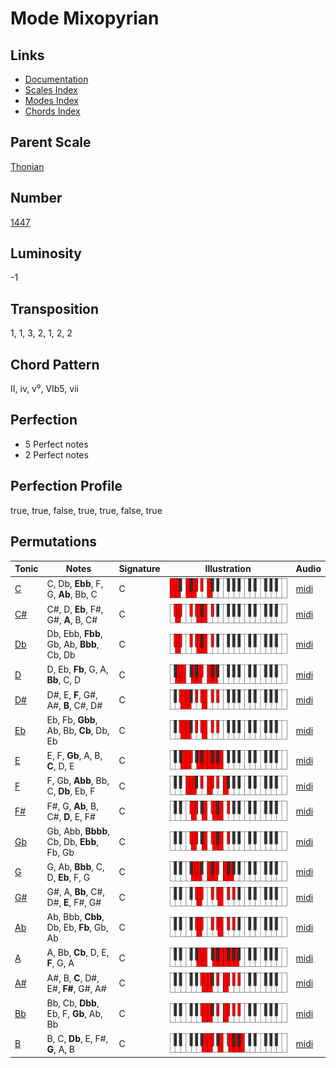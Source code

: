 # Mode Mixopyrian

## Links

- [Documentation](README.md)
- [Scales Index](Scales.md)
- [Modes Index](Modes.md)
- [Chords Index](Chords.md)

## Parent Scale

[Thonian](ScaleThonian.md)

## Number

[1447](https://ianring.com/musictheory/scales/1447)

## Luminosity

-1

## Transposition

1, 1, 3, 2, 1, 2, 2

## Chord Pattern

II, iv, v⁰, VIb5, vii

## Perfection

- 5 Perfect notes
- 2 Perfect notes

## Perfection Profile

true, true, false, true, true, false, true

## Permutations

| Tonic | Notes | Signature | Illustration | Audio |
|-------|-------|-----------|--------------|-------|
| [C](ModeCNaturalMixopyrian.md) | C, Db, **Ebb**, F, G, **Ab**, Bb, C | C | ![CNaturalMixopyrian](ModeCNaturalMixopyrian.png) | [midi](https://github.com/edipermadi/music/blob/main/docs/ModeCNaturalMixopyrian.mid?raw=true) |
| [C#](ModeCSharpMixopyrian.md) | C#, D, **Eb**, F#, G#, **A**, B, C# | C | ![CSharpMixopyrian](ModeCSharpMixopyrian.png) | [midi](https://github.com/edipermadi/music/blob/main/docs/ModeCSharpMixopyrian.mid?raw=true) |
| [Db](ModeDFlatMixopyrian.md) | Db, Ebb, **Fbb**, Gb, Ab, **Bbb**, Cb, Db | C | ![DFlatMixopyrian](ModeDFlatMixopyrian.png) | [midi](https://github.com/edipermadi/music/blob/main/docs/ModeDFlatMixopyrian.mid?raw=true) |
| [D](ModeDNaturalMixopyrian.md) | D, Eb, **Fb**, G, A, **Bb**, C, D | C | ![DNaturalMixopyrian](ModeDNaturalMixopyrian.png) | [midi](https://github.com/edipermadi/music/blob/main/docs/ModeDNaturalMixopyrian.mid?raw=true) |
| [D#](ModeDSharpMixopyrian.md) | D#, E, **F**, G#, A#, **B**, C#, D# | C | ![DSharpMixopyrian](ModeDSharpMixopyrian.png) | [midi](https://github.com/edipermadi/music/blob/main/docs/ModeDSharpMixopyrian.mid?raw=true) |
| [Eb](ModeEFlatMixopyrian.md) | Eb, Fb, **Gbb**, Ab, Bb, **Cb**, Db, Eb | C | ![EFlatMixopyrian](ModeEFlatMixopyrian.png) | [midi](https://github.com/edipermadi/music/blob/main/docs/ModeEFlatMixopyrian.mid?raw=true) |
| [E](ModeENaturalMixopyrian.md) | E, F, **Gb**, A, B, **C**, D, E | C | ![ENaturalMixopyrian](ModeENaturalMixopyrian.png) | [midi](https://github.com/edipermadi/music/blob/main/docs/ModeENaturalMixopyrian.mid?raw=true) |
| [F](ModeFNaturalMixopyrian.md) | F, Gb, **Abb**, Bb, C, **Db**, Eb, F | C | ![FNaturalMixopyrian](ModeFNaturalMixopyrian.png) | [midi](https://github.com/edipermadi/music/blob/main/docs/ModeFNaturalMixopyrian.mid?raw=true) |
| [F#](ModeFSharpMixopyrian.md) | F#, G, **Ab**, B, C#, **D**, E, F# | C | ![FSharpMixopyrian](ModeFSharpMixopyrian.png) | [midi](https://github.com/edipermadi/music/blob/main/docs/ModeFSharpMixopyrian.mid?raw=true) |
| [Gb](ModeGFlatMixopyrian.md) | Gb, Abb, **Bbbb**, Cb, Db, **Ebb**, Fb, Gb | C | ![GFlatMixopyrian](ModeGFlatMixopyrian.png) | [midi](https://github.com/edipermadi/music/blob/main/docs/ModeGFlatMixopyrian.mid?raw=true) |
| [G](ModeGNaturalMixopyrian.md) | G, Ab, **Bbb**, C, D, **Eb**, F, G | C | ![GNaturalMixopyrian](ModeGNaturalMixopyrian.png) | [midi](https://github.com/edipermadi/music/blob/main/docs/ModeGNaturalMixopyrian.mid?raw=true) |
| [G#](ModeGSharpMixopyrian.md) | G#, A, **Bb**, C#, D#, **E**, F#, G# | C | ![GSharpMixopyrian](ModeGSharpMixopyrian.png) | [midi](https://github.com/edipermadi/music/blob/main/docs/ModeGSharpMixopyrian.mid?raw=true) |
| [Ab](ModeAFlatMixopyrian.md) | Ab, Bbb, **Cbb**, Db, Eb, **Fb**, Gb, Ab | C | ![AFlatMixopyrian](ModeAFlatMixopyrian.png) | [midi](https://github.com/edipermadi/music/blob/main/docs/ModeAFlatMixopyrian.mid?raw=true) |
| [A](ModeANaturalMixopyrian.md) | A, Bb, **Cb**, D, E, **F**, G, A | C | ![ANaturalMixopyrian](ModeANaturalMixopyrian.png) | [midi](https://github.com/edipermadi/music/blob/main/docs/ModeANaturalMixopyrian.mid?raw=true) |
| [A#](ModeASharpMixopyrian.md) | A#, B, **C**, D#, E#, **F#**, G#, A# | C | ![ASharpMixopyrian](ModeASharpMixopyrian.png) | [midi](https://github.com/edipermadi/music/blob/main/docs/ModeASharpMixopyrian.mid?raw=true) |
| [Bb](ModeBFlatMixopyrian.md) | Bb, Cb, **Dbb**, Eb, F, **Gb**, Ab, Bb | C | ![BFlatMixopyrian](ModeBFlatMixopyrian.png) | [midi](https://github.com/edipermadi/music/blob/main/docs/ModeBFlatMixopyrian.mid?raw=true) |
| [B](ModeBNaturalMixopyrian.md) | B, C, **Db**, E, F#, **G**, A, B | C | ![BNaturalMixopyrian](ModeBNaturalMixopyrian.png) | [midi](https://github.com/edipermadi/music/blob/main/docs/ModeBNaturalMixopyrian.mid?raw=true) |
